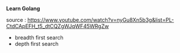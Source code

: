 **Learn Golang**

source : https://www.youtube.com/watch?v=nyGu8Xn5b3g&list=PL-CtdCApEFH_t5_dtCQZgWJqWF45WRgZw


- breadth first search
- depth first search